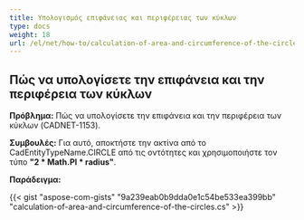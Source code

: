 ```yaml
---
title: Υπολογισμός επιφάνειας και περιφέρειας των κύκλων
type: docs
weight: 18
url: /el/net/how-to/сalculation-of-area-and-circumference-of-the-circles/
---
```


## **Πώς να υπολογίσετε την επιφάνεια και την περιφέρεια των κύκλων**

**Πρόβλημα:** Πώς να υπολογίσετε την επιφάνεια και την περιφέρεια των κύκλων (CADNET-1153).

**Συμβουλές:** Για αυτό, αποκτήστε την ακτίνα από το CadEntityTypeName.CIRCLE από τις οντότητες και χρησιμοποιήστε τον τύπο **"2 * Math.PI * radius"**.

**Παράδειγμα:**

{{< gist "aspose-com-gists" "9a239eab0b9dda0e1c54be533ea399bb" "calculation-of-area-and-circumference-of-the-circles.cs" >}}

